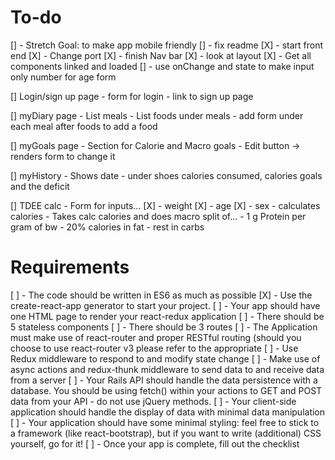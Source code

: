 # To-do
[] - Stretch Goal: to make app mobile friendly
[] - fix readme
[X] - start front end
[X] - Change port
[X] - finish Nav bar
[X] - look at layout
[X] - Get all components linked and loaded
[] - use onChange and state to make input only number for age form


[] Login/sign up page
    - form for login
    - link to sign up page

[] myDiary page
    - List meals
    - List foods under meals
    - add form under each meal after foods to add a food

[] myGoals page 
    - Section for Calorie and Macro goals
    - Edit button -> renders form to change it

[] myHistory
    - Shows date
        - under shoes calories consumed, calories goals and the deficit

[] TDEE calc
    - Form for inputs...
        [X] - weight
        [X] - age
        [X] - sex
        - calculates calories
    - Takes calc calories and does macro split of...
        - 1 g Protein per gram of bw
        - 20% calories in fat
        - rest in carbs

# Requirements

[ ] - The code should be written in ES6 as much as possible
[X] - Use the create-react-app generator to start your project.
[ ] - Your app should have one HTML page to render your react-redux application
[ ] - There should be 5 stateless components
[ ] - There should be 3 routes
[ ] - The Application must make use of react-router and proper RESTful routing (should you choose to use react-router v3 please refer to the appropriate 
[ ] - Use Redux middleware to respond to and modify state change
[ ] - Make use of async actions and redux-thunk middleware to send data to and receive data from a server
[ ] - Your Rails API should handle the data persistence with a database. You should be using fetch() within your actions to GET and POST data from your API - do not use jQuery methods.
[ ] - Your client-side application should handle the display of data with minimal data manipulation
[ ] - Your application should have some minimal styling: feel free to stick to a framework (like react-bootstrap), but if you want to write (additional) CSS yourself, go for it!
[ ] - Once your app is complete, fill out the checklist